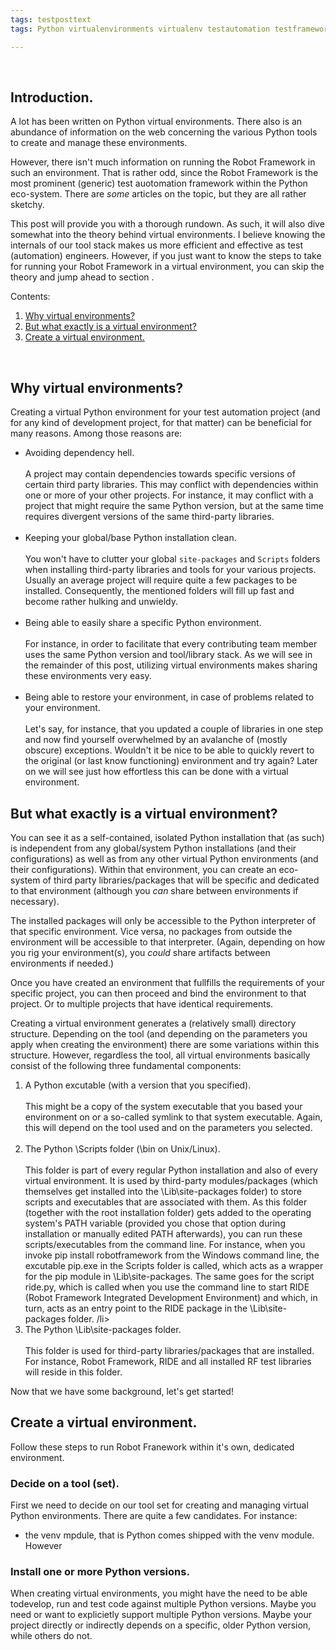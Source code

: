 ```yaml
---
tags: testposttext
tags: Python virtualenvironments virtualenv testautomation testframeworks robotframework

---
```


<br>

<h2> Introduction. </h2>

A lot has been written on Python virtual environments. There also is an abundance of information on the web concerning the various Python tools to create and manage these environments.

However, there isn't much information on running the Robot Framework in such an environment. That is rather odd, since the Robot Framework is the most prominent (generic) test auotomation framework within the Python eco-system. There are <i>some</i> articles on the topic, but they are all rather sketchy.

This post will provide you with a thorough rundown. As such, it will also dive somewhat into the theory behind virtual environments. I believe knowing the internals of our tool stack makes us more efficient and effective as test (automation) engineers. However, if you just want to know the steps to take for running your Robot Framework in a virtual environment, you can skip the theory and jump ahead to section <todo>.
  
Contents:

<ol>
  <li><a href="#Why virtual environments?"> Why virtual environments? </a> </li>
  <li><a href="#But what exactly is a virtual environment?"> But what exactly is a virtual environment? </a> </li>
  <li><a href="#Create a virtual environment."> Create a virtual environment. </a> </li>
</ol>

<br>

<h2> <a name="Why virtual environments?"> Why virtual environments? </a> </h2>

Creating a virtual Python environment for your test automation project (and for any kind of development project, for that matter) can be beneficial for many reasons. Among those reasons are:

<ul>
<li> Avoiding dependency hell. <br><br> A project may contain dependencies towards specific versions of certain third party libraries. This may conflict with dependencies within one or more of your other projects. For instance, it may conflict with a project that might require the same Python version, but at the same time requires divergent versions of the same third-party libraries.</li><br>

<li> Keeping your global/base Python installation clean. <br><br> You won't have to clutter your global <code class="folder">site-packages</code> and <code class="folder">Scripts</code> folders when installing third-party libraries and tools for your various projects. Usually an average project will require quite a few packages to be installed. Consequently, the mentioned folders will fill up fast and become rather hulking and unwieldy.</li><br>

<li> Being able to easily share a specific Python environment. <br><br> For instance, in order to facilitate that every contributing team member uses the same Python version and tool/library stack. As we will see in the remainder of this post, utilizing virtual environments makes sharing these environments very easy.</li><br>

<li> Being able to restore your environment, in case of problems related to your environment. <br><br> Let's say, for instance, that you updated a couple of libraries in one step and now find yourself overwhelmed by an avalanche of (mostly obscure) exceptions. Wouldn't it be nice to be able to quickly revert to the original (or last know functioning) environment and try again? Later on we will see just how effortless this can be done with a virtual environment.</li>
</ul>

<h2> <a name="But what exactly is a virtual environment?"> But what exactly is a virtual environment? </a> </h2>

You can see it as a self-contained, isolated Python installation that (as such) is independent from any global/system Python installations (and their configurations) as well as from any other virtual Python environments (and their configurations). Within that environment, you can create an eco-system of third party libraries/packages that will be specific and dedicated to that environment (although you <i>can</i> share between environments if necessary).

The installed packages will only be accessible to the Python interpreter of that specific environment. Vice versa, no packages from outside the environment will be accessible to that interpreter. (Again, depending on how you rig your environment(s), you <i>could</i> share artifacts between environments if needed.)

Once you have created an environment that fullfills the requirements of your specific project, you can then proceed and bind the environment to that project. Or to multiple projects that have identical requirements.

Creating a virtual environment generates a (relatively small) directory structure. Depending on the tool (and depending on the parameters you apply when creating the environment) there are some variations within this structure. However, regardless the tool, all virtual environments basically consist of the following three fundamental components:

<ol>
<li> A Python excutable (with a version that you specified). <br><br> This might be a copy of the system executable that you based your environment on or a so-called symlink to that system executable. Again, this will depend on the tool used and on the parameters you selected. </li><br>

<li> The Python \Scripts folder (\bin on Unix/Linux). <br><br> This folder is part of every regular Python installation and also of every virtual environment. It is used by third-party modules/packages (which themselves get installed into the \Lib\site-packages folder) to store scripts and executables that are associated with them. As this folder (together with the root installation folder) gets added to the operating system's PATH variable (provided you chose that option during installation or manually edited PATH afterwards), you can run these scripts/executables from the command line. For instance, when you invoke pip install robotframework from the Windows command line, the excutable pip.exe in the Scripts folder is called, which acts as a wrapper for the pip module in \Lib\site-packages. The same goes for the script ride.py, which is called when you use the command line to start RIDE (Robot Framework Integrated Development Environment) and which, in turn, acts as an entry point to the RIDE package in the \Lib\site-packages folder. /li><br>

<li> The Python \Lib\site-packages folder. <br><br> This folder is used for third-party libraries/packages that are installed. For instance, Robot Framework, RIDE and all installed RF test libraries will reside in this folder. </li>
</ol>

Now that we have some background, let's get started!

<h2> <a name="Create a virtual environment."> Create a virtual environment. </a> </h2>

Follow these steps to run Robot Franework within it's own, dedicated environment.
  
<h3> Decide on a tool (set). </h3>

First we need to decide on our tool set for creating and managing virtual Python environments. There are quite a few candidates. For instance:

- the venv mpdule, that is Python comes shipped with the venv module. However

<h3> Install one or more Python versions. </h3>

When creating virtual environments, you might have the need to be able todevelop, run and test code against multiple Python versions. Maybe you need or want to explicietly support multiple Python versions. Maybe your project directly or indirectly depends on a specific, older Python version, while others do not.


